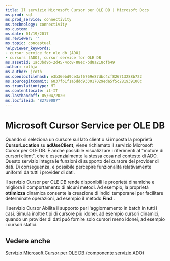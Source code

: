 ```yaml
---
title: Il servizio Microsoft Cursor per OLE DB | Microsoft Docs
ms.prod: sql
ms.prod_service: connectivity
ms.technology: connectivity
ms.custom: ''
ms.date: 01/19/2017
ms.reviewer: ''
ms.topic: conceptual
helpviewer_keywords:
- cursor service for ole db [ADO]
- cursors [ADO], cursor service for OLE DB
ms.assetid: 1ac3bd9b-2d45-4cc8-88ec-bd8a218cfb49
author: rothja
ms.author: jroth
ms.openlocfilehash: e3b36ebd9ce3af6769e87dbc4cf826713288b722
ms.sourcegitcommit: 6037fb1f1a5ddd933017029eda5f5c281939100c
ms.translationtype: MT
ms.contentlocale: it-IT
ms.lasthandoff: 05/04/2020
ms.locfileid: "82759087"
---
```

# <a name="the-microsoft-cursor-service-for-ole-db"></a>Microsoft Cursor Service per OLE DB
Quando si seleziona un cursore sul lato client o si imposta la proprietà **CursorLocation** su **adUseClient**, viene richiamato il servizio Microsoft Cursor per OLE DB. È anche possibile visualizzare i riferimenti al "motore di cursori client", che è essenzialmente la stessa cosa nel contesto di ADO. Questo servizio integra le funzioni di supporto del cursore dei provider di dati. Di conseguenza, è possibile percepire funzionalità relativamente uniformi da tutti i provider di dati.  
  
 Il servizio Cursor per OLE DB rende disponibili le proprietà dinamiche e migliora il comportamento di alcuni metodi. Ad esempio, la proprietà **ottimizza** dinamica consente la creazione di indici temporanei per facilitare determinate operazioni, ad esempio il metodo **Find** .  
  
 Il servizio Cursor Abilita il supporto per l'aggiornamento in batch in tutti i casi. Simula inoltre tipi di cursore più idonei, ad esempio cursori dinamici, quando un provider di dati può fornire solo cursori meno idonei, ad esempio i cursori statici.  
  
## <a name="see-also"></a>Vedere anche  
 [Servizio Microsoft Cursor per OLE DB (componente servizio ADO)](../../../ado/guide/appendixes/microsoft-cursor-service-for-ole-db-ado-service-component.md)
